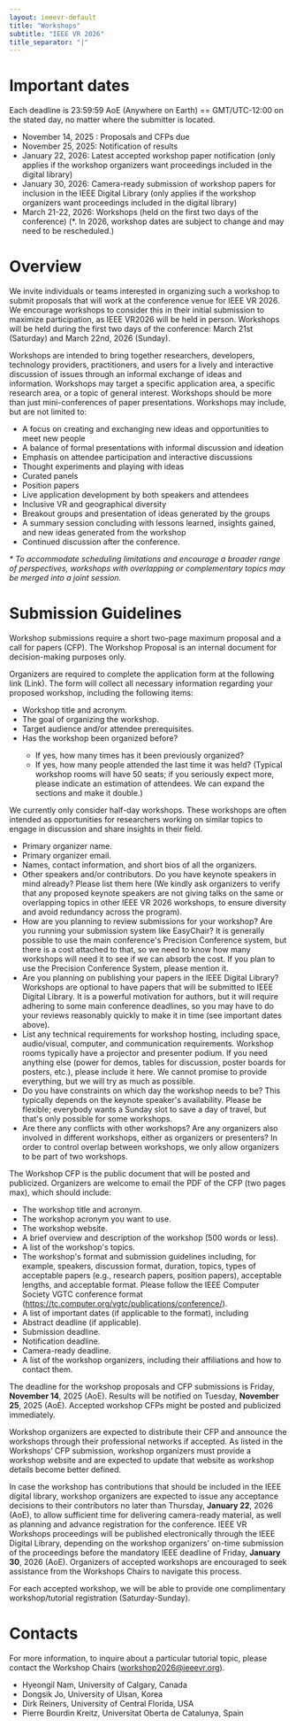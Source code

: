 ```yaml
---
layout: ieeevr-default
title: "Workshops"
subtitle: "IEEE VR 2026"
title_separator: "|"
---
```

<h1>Important dates</h1> 
<p>Each deadline is 23:59:59 AoE (Anywhere on Earth) == GMT/UTC-12:00 on the stated day, no matter where the submitter is located.</p> 
<ul>
<li>November 14, 2025 : Proposals and CFPs due</li>
<li>November 25, 2025: Notification of results</li>
<li>January 22, 2026: Latest accepted workshop paper notification (only applies if the workshop organizers want proceedings included in the digital library)</li>
<li>January 30, 2026:  Camera-ready submission of workshop papers for inclusion in the IEEE Digital Library (only applies if the workshop organizers want proceedings included in the digital library)</li>
<li>March 21-22, 2026: Workshops (held on the first two days of the conference) (*. In 2026, workshop dates are subject to change and may need to be rescheduled.)</li>
</ul>

<h1>Overview</h1>
<p>We invite individuals or teams interested in organizing such a workshop to submit proposals that will work at the conference venue for IEEE VR 2026. We encourage workshops to consider this in their initial submission to maximize participation, as IEEE VR2026 will be held in person. Workshops will be held during the first two days of the conference: March 21st (Saturday) and March 22nd, 2026 (Sunday).<br>

Workshops are intended to bring together researchers, developers, technology providers, practitioners, and users for a lively and interactive discussion of issues through an informal exchange of ideas and information. Workshops may target a specific application area, a specific research area, or a topic of general interest. Workshops should be more than just mini-conferences of paper presentations. Workshops may include, but are not limited to:</p>
<ul>
<li>A focus on creating and exchanging new ideas and opportunities to meet new people</li>
<li>A balance of formal presentations with informal discussion and ideation</li>
<li>Emphasis on attendee participation and interactive discussions</li>
<li>Thought experiments and playing with ideas</li>
<li>Curated panels</li>
<li>Position papers</li>
<li>Live application development by both speakers and attendees</li>
<li>Inclusive VR and geographical diversity</li>
<li>Breakout groups and presentation of ideas generated by the groups</li>
<li>A summary session concluding with lessons learned, insights gained, and new ideas generated from the workshop</li>
<li>Continued discussion after the conference.</li>
</ul>
<p><em>* To accommodate scheduling limitations and encourage a broader range of perspectives, workshops with overlapping or complementary topics may be merged into a joint session.</em></p>

<h1>Submission Guidelines</h1>
<p>
Workshop submissions require a short two-page maximum proposal and a call for papers (CFP). The Workshop Proposal is an internal document for decision-making purposes only. <br>

Organizers are required to complete the application form at the following link (Link). The form will collect all necessary information regarding your proposed workshop, including the following items:</p>

<ul>
<li>Workshop title and acronym.</li>
<li>The goal of organizing the workshop.</li>
<li>Target audience and/or attendee prerequisites.</li>
<li>Has the workshop been organized before?</li>
<ul>
<li>If yes, how many times has it been previously organized?</li>
<li>If yes, how many people attended the last time it was held? (Typical workshop rooms will have 50 seats; if you seriously expect more, please indicate an estimation of attendees. We can expand the sections and make it double.)</li>
</ul>
</ul>
<p>
We currently only consider half-day workshops. These workshops are often intended as opportunities for researchers working on similar topics to engage in discussion and share insights in their field.</p>
<ul>
<li>Primary organizer name.</li>
<li>Primary organizer email.</li>
<li>Names, contact information, and short bios of all the organizers.</li>
<li>Other speakers and/or contributors. Do you have keynote speakers in mind already? Please list them here (We kindly ask organizers to verify that any proposed keynote speakers are not giving talks on the same or overlapping topics in other IEEE VR 2026 workshops, to ensure diversity and avoid redundancy across the program).</li>
<li>How are you planning to review submissions for your workshop? Are you running your submission system like EasyChair? It is generally possible to use the main conference's Precision Conference system, but there is a cost attached to that, so we need to know how many workshops will need it to see if we can absorb the cost. If you plan to use the Precision Conference System, please mention it.</li>
<li>Are you planning on publishing your papers in the IEEE Digital Library? Workshops are optional to have papers that will be submitted to IEEE Digital Library. It is a powerful motivation for authors, but it will require adhering to some main conference deadlines, so you may have to do your reviews reasonably quickly to make it in time (see important dates above).</li>
<li>List any technical requirements for workshop hosting, including space, audio/visual, computer, and communication requirements. Workshop rooms typically have a projector and presenter podium. If you need anything else (power for demos, tables for discussion, poster boards for posters, etc.), please include it here. We cannot promise to provide everything, but we will try as much as possible.</li>
<li>Do you have constraints on which day the workshop needs to be? This typically depends on the keynote speaker's availability. Please be flexible; everybody wants a Sunday slot to save a day of travel, but that's only possible for some workshops.</li>
<li>Are there any conflicts with other workshops? Are any organizers also involved in different workshops, either as organizers or presenters? In order to control overlap between workshops, we only allow organizers to be part of two workshops.</li>
</ul>
<p>
The Workshop CFP is the public document that will be posted and publicized. Organizers are welcome to email the PDF of the CFP (two pages max), which should include:</p>

<ul>
<li>The workshop title and acronym.</li>
<li>The workshop acronym you want to use.</li>
<li>The workshop website.</li>
<li>A brief overview and description of the workshop (500 words or less).</li>
<li>A list of the workshop's topics.</li>
<li>The workshop's format and submission guidelines including, for example, speakers, discussion format, duration, topics, types of acceptable papers (e.g., research papers, position papers), acceptable lengths, and acceptable format. Please follow the IEEE Computer Society VGTC conference format (<a href="https://tc.computer.org/vgtc/publications/conference/" target="_blank">https://tc.computer.org/vgtc/publications/conference/</a>).</li>
<li>A list of important dates (if applicable to the format), including</li>
<li>Abstract deadline (if applicable).</li>
<li>Submission deadline.</li>
<li>Notification deadline.</li>
<li>Camera-ready deadline.</li>
<li>A list of the workshop organizers, including their affiliations and how to contact them.</li>
</ul>
<p>
The deadline for the workshop proposals and CFP submissions is Friday, <strong>November 14</strong>, 2025 (AoE). Results will be notified on Tuesday, <strong>November 25</strong>, 2025 (AoE). Accepted workshop CFPs might be posted and publicized immediately.<br>

Workshop organizers are expected to distribute their CFP and announce the workshops through their professional networks if accepted. As listed in the Workshops’ CFP submission, workshop organizers must provide a workshop website and are expected to update that website as workshop details become better defined.<br>

In case the workshop has contributions that should be included in the IEEE digital library, workshop organizers are expected to issue any acceptance decisions to their contributors no later than Thursday, <strong>January 22</strong>, 2026 (AoE), to allow sufficient time for delivering camera-ready material, as well as planning and advance registration for the conference. IEEE VR Workshops proceedings will be published electronically through the IEEE Digital Library, depending on the workshop organizers' on-time submission of the proceedings before the mandatory IEEE deadline of Friday, <strong>January 30</strong>, 2026 (AoE). Organizers of accepted workshops are encouraged to seek assistance from the Workshops Chairs to navigate this process.<br>

For each accepted workshop, we will be able to provide one complimentary workshop/tutorial registration (Saturday-Sunday).</p>

<h1>Contacts</h1>
<p>
For more information, to inquire about a particular tutorial topic,  please contact the Workshop Chairs (<a href="mailto:workshop2026@ieeevr.org">workshop2026@ieeevr.org</a>).</p>
<ul>
<li>Hyeongil Nam, University of Calgary, Canada</li>
<li>Dongsik Jo, University of Ulsan, Korea</li>
<li>Dirk Reiners, University of Central Florida, USA</li>
<li>Pierre Bourdin Kreitz, Universitat Oberta de Catalunya, Spain</li>
</ul>
